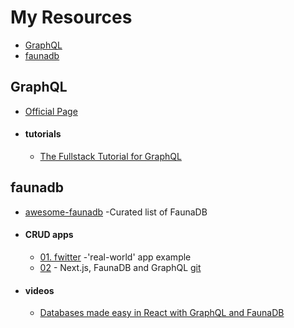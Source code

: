 # My Resources

- [GraphQL](#GraphQL)
- [faunadb](#faunadb)

## GraphQL
* [Official Page](https://graphql.org)
* #### tutorials
    - [The Fullstack Tutorial for GraphQL](https://www.howtographql.com/)
    
## faunadb
* [awesome-faunadb](https://github.com/n400/awesome-faunadb/blob/master/README.md) -Curated list of FaunaDB
* #### CRUD apps
    - [01. fwitter](https://github.com/fauna-brecht/fwitter) -'real-world' app example
    - [02](https://dev.to/kjmczk/crud-app-with-next-js-faunadb-and-graphql-32ml) - Next.js, FaunaDB and GraphQL [git](https://github.com/kjmczk/next-fauna-graphql-crud)
    
    
* #### videos
    - [Databases made easy in React with GraphQL and FaunaDB](https://www.youtube.com/watch?v=_kEDBitNbnY)
